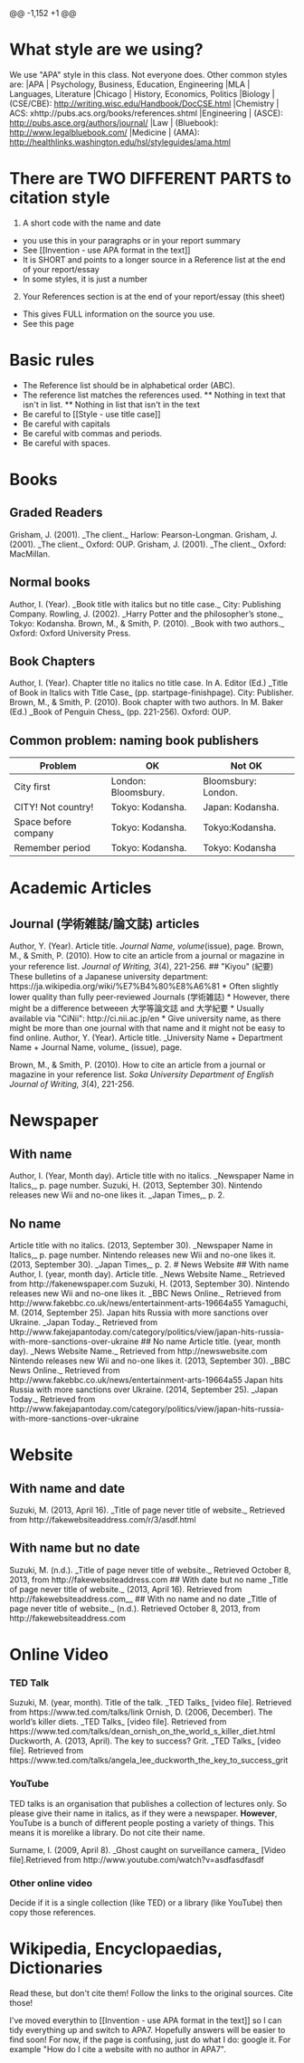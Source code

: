 @@ -1,152 +1 @@
# What style are we using?
We use "APA" style in this class. Not everyone does. Other common styles are:
|APA                    | Psychology, Business, Education, Engineering
|MLA                    | Languages, Literature
|Chicago                | History, Economics, Politics
|Biology            | (CSE/CBE): http://writing.wisc.edu/Handbook/DocCSE.html
|Chemistry          | ACS: xhttp://pubs.acs.org/books/references.shtml
|Engineering        | (ASCE): http://pubs.asce.org/authors/journal/
|Law                | (Bluebook): http://www.legalbluebook.com/
|Medicine           | (AMA): http://healthlinks.washington.edu/hsl/styleguides/ama.html

# There are TWO DIFFERENT PARTS to citation style
1) A short code with the name and date
* you use this in your paragraphs or in your report summary
* See [[Invention - use APA format in the text]]
* It is SHORT and points to a longer source in a Reference list at the end of your report/essay
* In some styles, it is just a number
2) Your References section is at the end of your  report/essay (this sheet)
* This gives FULL information on the source you use.
* See this page

# Basic rules
* The Reference list should be in <red>alphabetical order (ABC).</red>
* The reference list matches the references used.
** Nothing in text that isn't in list.
** Nothing in list that isn't in the text
* Be careful to [[Style - use title case]]
* Be careful with capitals
* Be careful witb commas and periods. 
* Be careful with spaces. 


# Books
## Graded Readers
<ref>
Grisham, J. (2001). _The client._ Harlow: Pearson-Longman.
Grisham, J. (2001). _The client._ Oxford: OUP.
Grisham, J. (2001). _The client._ Oxford: MacMillan.
</ref>

## Normal books
<ref>
Author, I. (Year). _Book title with italics but no title case._ City: Publishing Company.
Rowling, J. (2002). _Harry Potter and the philosopher’s stone._ Tokyo: Kodansha.
Brown, M., & Smith, P. (2010). _Book with two authors._ Oxford: Oxford University Press.
</ref>

## Book Chapters
<ref>
Author, I. (Year). Chapter title no italics no title case. In A. Editor (Ed.) _Title of Book in Italics with Title Case_ (pp. startpage-finishpage). City: Publisher.
Brown, M., & Smith, P. (2010). Book chapter with two authors. In M. Baker (Ed.) _Book of Penguin Chess_ (pp. 221-256). Oxford: OUP.

 </ref>

## Common problem: naming book publishers
|Problem                    |OK                                 |<red>Not OK</red>
|------------------------|-----------------------------------|---------------------
|City first             |London: Bloomsbury.                |Bloomsbury: London.
|CITY! Not country!     |Tokyo: Kodansha.                   |Japan: Kodansha.
|Space before company   |Tokyo: Kodansha.                   |Tokyo:Kodansha.
|Remember period        |Tokyo: Kodansha.                   |Tokyo: Kodansha

# Academic Articles
## Journal (学術雑誌/論文誌) articles
<ref>
Author, Y. (Year). Article title. <em>Journal Name, volume</em>(issue), page.
Brown, M., & Smith, P. (2010). How to cite an article from a journal or magazine in your reference list. <em>Journal of Writing, 3</em>(4), 221-256.
</ref>
## "Kiyou" (紀要)
These bulletins of a Japanese university department: https://ja.wikipedia.org/wiki/%E7%B4%80%E8%A6%81
* Often slightly lower quality than fully peer-reviewed Journals (学術雑誌)
* However, there might be a difference betweeen 大学等論文誌 and 大学紀要
* Usually available via "CiNii": http://ci.nii.ac.jp/en
* Give university name, as there might be more than one journal with that name and it might not be easy to find online.

<ref>
Author, Y. (Year). Article title. _University Name +  Department Name +  Journal Name, volume_ (issue), page.

Brown, M., & Smith, P. (2010). How to cite an article from a journal or magazine in your reference list. <em>Soka University Department of English Journal of Writing, 3</em>(4), 221-256.
</ref>
 


# Newspaper
## With name
<ref>
Author, I. (Year, Month day). Article title with no italics. _Newspaper Name in Italics,_ p. page number.
Suzuki, H. (2013, September 30). Nintendo releases new Wii and no-one likes it. _Japan Times,_ p. 2.
</ref>

## No name
<ref>
Article title with no italics. (2013, September 30). _Newspaper Name in Italics,_ p. page number.
Nintendo releases new Wii and no-one likes it. (2013, September 30). _Japan Times,_ p. 2.
</ref>
# News Website
## With name
<ref>
Author, I. (year, month day). Article title. _News Website Name._ Retrieved from http://fakenewspaper.com
Suzuki, H. (2013, September 30). Nintendo releases new Wii and no-one likes it. _BBC News Online._ Retrieved from http://www.fakebbc.co.uk/news/entertainment-arts-19664a55
Yamaguchi, M. (2014, September 25). Japan hits Russia with more sanctions over Ukraine. _Japan Today._ Retrieved from http://www.fakejapantoday.com/category/politics/view/japan-hits-russia-with-more-sanctions-over-ukraine
</ref>
## No name
<ref>
Article title. (year, month day). _News Website Name._ Retrieved from http://newswebsite.com
Nintendo releases new Wii and no-one likes it. (2013, September 30). _BBC News Online._ Retrieved from http://www.fakebbc.co.uk/news/entertainment-arts-19664a55
Japan hits Russia with more sanctions over Ukraine. (2014, September 25). _Japan Today._ Retrieved from http://www.fakejapantoday.com/category/politics/view/japan-hits-russia-with-more-sanctions-over-ukraine
</ref>

# Website
## With name and date
<ref>
Suzuki, M. (2013, April 16). _Title of page never title of website._ Retrieved from http://fakewebsiteaddress.com/r/3/asdf.html
</ref>

## With name but no date
<ref>
Suzuki, M. (n.d.). _Title of page never title of website._ Retrieved October 8, 2013, from http://fakewebsiteaddress.com
</ref>
## With date but no name
<ref>
_Title of page never title of website._ (2013, April 16). Retrieved from http://fakewebsiteaddress.com__
</ref>
## With no name and no date
<ref>
_Title of page never title of website._ (n.d.). Retrieved October 8, 2013, from http://fakewebsiteaddress.com
</ref>

# Online Video
### TED Talk
<ref>
Suzuki, M. (year, month). Title of the talk. _TED Talks_ [video file]. Retrieved from https://www.ted.com/talks/link
Ornish, D. (2006, December). The world’s killer diets. _TED Talks_ [video file]. Retrieved from https://www.ted.com/talks/dean_ornish_on_the_world_s_killer_diet.html
Duckworth, A. (2013, April). The key to success? Grit. _TED Talks_ [video file]. Retrieved from https://www.ted.com/talks/angela_lee_duckworth_the_key_to_success_grit
</ref>

### YouTube
TED talks is an organisation that publishes a collection of lectures only. So please give their name in italics, as if they were a newspaper. __However__, YouTube is a bunch of different people posting a variety of things. This means it is morelike a library. Do not cite their name.

<ref>
Surname, I. (2009, April 8). _Ghost caught on surveillance camera_ [Video file].Retrieved from http://www.youtube.com/watch?v=asdfasdfasdf
</ref>

### Other online video
Decide if it is a single collection (like TED) or a library (like YouTube) then copy those references.



# Wikipedia, Encyclopaedias, Dictionaries
Read these, but <red>don't cite them! </red>
Follow the links to the original sources. Cite those!

I've moved everythin to [[Invention - use APA format in the text]] so I can tidy everything up and switch to APA7. Hopefully answers will be easier to find soon! For now, if the page is confusing, just do what I do: google it. For example "How do I cite a website with no author in APA7". 